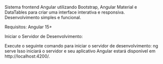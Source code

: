 Sistema frontend Angular utilizando Bootstrap, Angular Material e DataTables para criar uma interface interativa e responsiva. Desenvolvimento simples e funcional.

Requisitos:
Angular 15+


Iniciar o Servidor de Desenvolvimento:

Execute o seguinte comando para iniciar o servidor de desenvolvimento:
ng serve
Isso iniciará o servidor e seu aplicativo Angular estará disponível em http://localhost:4200/.
